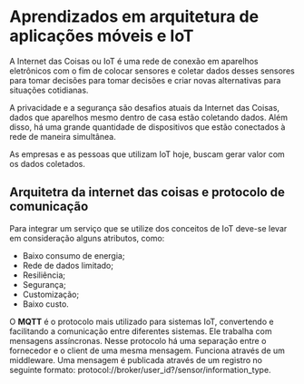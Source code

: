 # Aprendizados em arquitetura de aplicações móveis e IoT

A Internet das Coisas ou IoT é uma rede de conexão em aparelhos eletrônicos com o fim de colocar sensores e coletar dados desses sensores para tomar decisões para tomar decisões e criar novas alternativas para situações cotidianas.

A privacidade e a segurança são desafios atuais da Internet das Coisas, dados que aparelhos mesmo dentro de casa estão coletando dados. Além disso, há uma grande quantidade de dispositivos que estão conectados à rede de maneira simultânea.

As empresas e as pessoas que utilizam IoT hoje, buscam gerar valor com os dados coletados.

## Arquitetra da internet das coisas e protocolo de comunicação

Para integrar um serviço que se utilize dos conceitos de IoT deve-se levar em consideração alguns atributos, como:
 - Baixo consumo de energia;
 - Rede de dados limitado;
 - Resiliência;
 - Segurança;
 - Customização;
 - Baixo custo.

O **MQTT** é o protocolo mais utilizado para sistemas IoT, convertendo e facilitando a comunicação entre diferentes sistemas. Ele trabalha com mensagens assíncronas. Nesse protocolo há uma separação entre o fornecedor e o client de uma mesma mensagem. Funciona através de um middleware. Uma mensagem é publicada através de um registro no seguinte formato: protocol://broker/user_id?/sensor/information_type.
